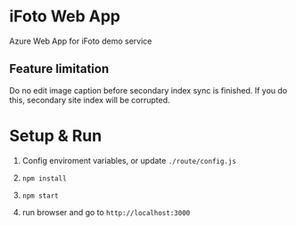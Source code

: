 # iFoto Web App

Azure Web App for iFoto demo service

## Feature limitation

Do no edit image caption before secondary index sync is finished. If you do this, secondary site index will be corrupted.  

# Setup & Run

1. Config enviroment variables, or update `./route/config.js`

2. `npm install`

3. `npm start`

4. run browser and go to `http://localhost:3000`